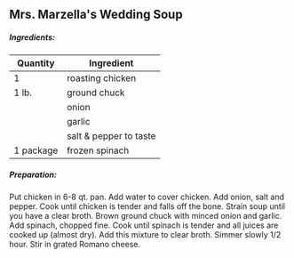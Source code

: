 

## Mrs. Marzella's Wedding Soup

##### Ingredients:
|Quantity        |    Ingredient                        |
|--------------- | -------------------------------------|
|1               | roasting chicken                     |
|1 lb.           | ground chuck
|                | onion
|                | garlic
|                | salt & pepper to taste
|1 package       | frozen spinach                       |

##### Preparation:
Put chicken in 6-8 qt. pan.  Add water to cover chicken.  Add onion, salt and pepper. Cook until
chicken is tender and falls off the bone.  Strain soup until you have a clear broth.  Brown ground chuck with
minced onion and garlic.  Add spinach, chopped fine. Cook until spinach is tender and all juices are cooked up
(almost dry).  Add this mixture to clear broth.  Simmer slowly 1/2 hour.  Stir in grated Romano cheese.
